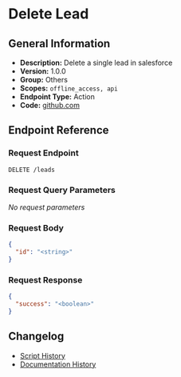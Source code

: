 <!-- BEGIN GENERATED CONTENT -->
# Delete Lead

## General Information

- **Description:** Delete a single lead in salesforce
- **Version:** 1.0.0
- **Group:** Others
- **Scopes:** `offline_access, api`
- **Endpoint Type:** Action
- **Code:** [github.com](https://github.com/NangoHQ/integration-templates/tree/main/integrations/salesforce-sandbox/actions/delete-lead.ts)


## Endpoint Reference

### Request Endpoint

`DELETE /leads`

### Request Query Parameters

_No request parameters_

### Request Body

```json
{
  "id": "<string>"
}
```

### Request Response

```json
{
  "success": "<boolean>"
}
```

## Changelog

- [Script History](https://github.com/NangoHQ/integration-templates/commits/main/integrations/salesforce-sandbox/actions/delete-lead.ts)
- [Documentation History](https://github.com/NangoHQ/integration-templates/commits/main/integrations/salesforce-sandbox/actions/delete-lead.md)

<!-- END  GENERATED CONTENT -->

